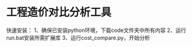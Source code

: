 # 工程造价对比分析工具
  快速安装：
  1、确保已安装python环境，下载code文件夹中所有内容
  2、运行run.bat安装所需扩展库
  3、运行cost_compare.py，开始分析


